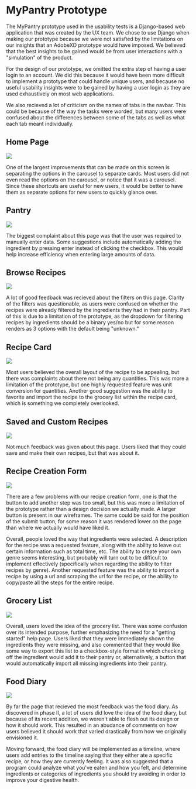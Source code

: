 # MyPantry Prototype

The MyPantry prototype used in the usability tests is a Django-based web application that was created by the UX team. We chose to use Django when making our prototype because we were not satisfied by the limitations on our insights that an AdobeXD prototype would have imposed. We believed that the best insights to be gained would be from user interactions with a "simulation" of the product.

For the design of our prototype, we omitted the extra step of having a user login to an account. We did this because it would have been more difficult to implement a prototype that could handle unique users, and because no useful usability insights were to be gained by having a user login as they are used exhaustively on most web applications.

We also recieved a lot of criticism on the names of tabs in the navbar. This could be because of the way the tasks were worded, but many users were confused about the differences between some of the tabs as well as what each tab meant individually.

## Home Page

![](prototype_home.png)

One of the largest improvements that can be made on this screen is separating the options in the carousel to separate cards. Most users did not even read the options on the carousel, or notice that it was a carousel. Since these shortcuts are useful for new users, it would be better to have them as separate options for new users to quickly glance over.

## Pantry 

![](prototype_pantry.png)

The biggest complaint about this page was that the user was required to manually enter data. Some suggestions include automatically adding the ingredient by pressing enter instead of clicking the checkbox. This would help increase efficiency when entering large amounts of data.

## Browse Recipes

![](prototype_browse.png)

A lot of good feedback was recieved about the filters on this page. Clarity of the filters was questionable, as users were confused on whether the recipes were already filtered by the ingredients they had in their pantry. Part of this is due to a limitation of the prototype, as the dropdown for filtering recipes by ingredients should be a binary yes/no but for some reason renders as 3 options with the default being "unknown."

## Recipe Card

![](prototype_recipe.png)

Most users believed the overall layout of the recipe to be appealing, but there was complaints about there not being any quantities. This was more a limitation of the prototype, but one highly requested feature was unit conversion for quantities. Another good suggestion was the ability to favorite and import the recipe to the grocery list within the recipe card, which is something we completely overlooked.

## Saved and Custom Recipes

![](prototype_saved.png)

Not much feedback was given about this page. Users liked that they could save and make their own recipes, but that was about it.

## Recipe Creation Form

![](prototype_new_recipe.png)

There are a few problems with our recipe creation form, one is that the button to add another step was too small, but this was more a limitation of the prototype rather than a design decision we actually made. A larger button is present in our wireframes. The same could be said for the position of the submit button, for some reason it was rendered lower on the page than where we actually would have liked it. 

Overall, people loved the way that ingredients were selected. A description for the recipe was a requested feature, along with the ability to leave out certain information such as total time, etc. The ability to create your own genre seems interesting, but probably will turn out to be difficult to implement effectively (specifically when regarding the ability to filter recipes by genre). Another requested feature was the ability to import a recipe by using a url and scraping the url for the recipe, or the ability to copy/paste all the steps for the entire recipe.

## Grocery List

![](prototype_grocery.png)

Overall, users loved the idea of the grocery list. There was some confusion over its intended purpose, further emphasizing the need for a "getting started" help page. Users liked that they were immediately shown the ingredients they were missing, and also commented that they would like some way to export this list to a checkbox-style format in which checking off the ingredient would add it to their pantry or, alternatively, a button that would automatically import all missing ingredients into their pantry.

## Food Diary

![](prototype_diary.png)

By far the page that recieved the most feedback was the food diary. As discovered in phase II, a lot of users did love the idea of the food diary, but because of its recent addition, we weren't able to flesh out its design or how it should work. This resulted in an abudance of comments on how users believed it should work that varied drastically from how we originally envisioned it.

Moving forward, the food diary will be implemented as a timeline, where users add entries to the timeline saying that they either ate a specific recipe, or how they are currently feeling. It was also suggested that a program could analyze what you've eaten and how you felt, and determine ingredients or categories of ingredients you should try avoiding in order to improve your digestive health. 
